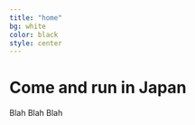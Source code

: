 ```yaml
---
title: "home"
bg: white
color: black
style: center
---
```



# Come and run in Japan


Blah Blah Blah
